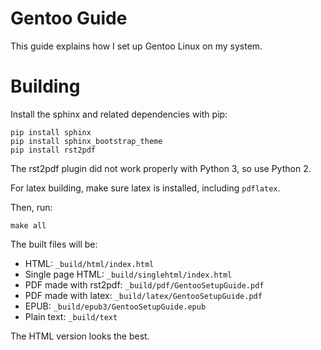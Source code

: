 # Gentoo Guide

This guide explains how I set up Gentoo Linux on my system.

# Building

Install the sphinx and related dependencies with pip:
```
pip install sphinx
pip install sphinx_bootstrap_theme
pip install rst2pdf
```
The rst2pdf plugin did not work properly with Python 3, so use Python 2.

For latex building, make sure latex is installed, including `pdflatex`.

Then, run:
```
make all
```

The built files will be:
* HTML: `_build/html/index.html`
* Single page HTML: `_build/singlehtml/index.html`
* PDF made with rst2pdf: `_build/pdf/GentooSetupGuide.pdf`
* PDF made with latex: `_build/latex/GentooSetupGuide.pdf`
* EPUB: `_build/epub3/GentooSetupGuide.epub`
* Plain text: `_build/text`

The HTML version looks the best.
